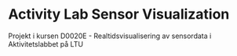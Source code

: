 # Activity Lab Sensor Visualization
Projekt i kursen D0020E - Realtidsvisualisering av sensordata i Aktivitetslabbet på LTU
